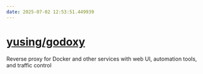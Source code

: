 ```yaml
---
date: 2025-07-02 12:53:51.449939
---
```


# [yusing/godoxy](https://github.com/yusing/godoxy)

Reverse proxy for Docker and other services with web UI, automation tools, and traffic control